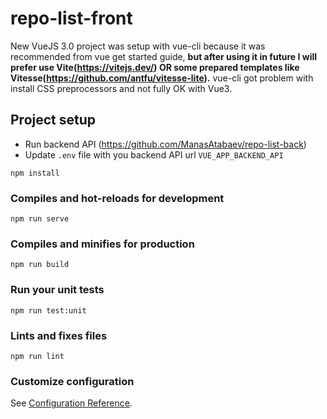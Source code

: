 # repo-list-front

New VueJS 3.0 project was setup with vue-cli because it was recommended from vue get started guide, **but after using it in future I will prefer use Vite(https://vitejs.dev/) OR some prepared templates like Vitesse(https://github.com/antfu/vitesse-lite).** vue-cli got problem with install CSS preprocessors and not fully OK with Vue3.

## Project setup

- Run backend API (https://github.com/ManasAtabaev/repo-list-back)
- Update `.env` file with you backend API url `VUE_APP_BACKEND_API`

```
npm install
```

### Compiles and hot-reloads for development

```
npm run serve
```

### Compiles and minifies for production

```
npm run build
```

### Run your unit tests

```
npm run test:unit
```

### Lints and fixes files

```
npm run lint
```

### Customize configuration

See [Configuration Reference](https://cli.vuejs.org/config/).
